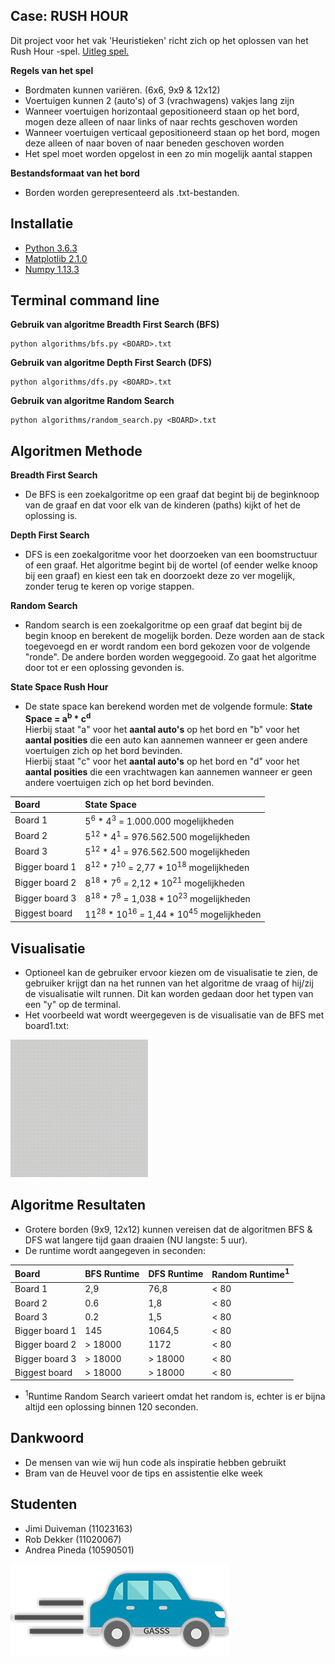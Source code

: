 ## Case: RUSH HOUR

Dit project voor het vak 'Heuristieken' richt zich op het oplossen van het Rush Hour -spel. [Uitleg spel.](https://en.wikipedia.org/wiki/Rush_Hour_(board_game))

**Regels van het spel**

* Bordmaten kunnen variëren. (6x6, 9x9 & 12x12)
* Voertuigen kunnen 2 (auto's) of 3 (vrachwagens) vakjes lang zijn
* Wanneer voertuigen horizontaal gepositioneerd staan op het bord, mogen deze alleen of naar links of naar rechts geschoven worden
* Wanneer voertuigen verticaal gepositioneerd staan op het bord, mogen deze alleen of naar boven of naar beneden geschoven worden
* Het spel moet worden opgelost in een zo min mogelijk aantal stappen

**Bestandsformaat van het bord**

* Borden worden gerepresenteerd als .txt-bestanden.

## Installatie

* [Python 3.6.3](https://www.python.org/downloads/release/python-363/)
* [Matplotlib 2.1.0](https://matplotlib.org/2.1.0/users/installing.html)
* [Numpy 1.13.3](https://pypi.python.org/pypi?:action=files&name=numpy&version=1.13.3)

## Terminal command line

**Gebruik van algoritme Breadth First Search (BFS)**

```
python algorithms/bfs.py <BOARD>.txt
```

**Gebruik van algoritme Depth First Search (DFS)**

```
python algorithms/dfs.py <BOARD>.txt
```
**Gebruik van algoritme Random Search**

```
python algorithms/random_search.py <BOARD>.txt
```

## Algoritmen Methode

**Breadth First Search** 
* De BFS is een zoekalgoritme op een graaf dat begint bij de beginknoop van de graaf en dat voor elk van de kinderen (paths) kijkt of het de oplossing is. 


**Depth First Search**
* DFS is een zoekalgoritme voor het doorzoeken van een boomstructuur of een graaf. Het algoritme begint bij de wortel (of eender welke knoop bij een graaf) en kiest een tak en doorzoekt deze zo ver mogelijk, zonder terug te keren op vorige stappen.

**Random Search**
* Random search is een zoekalgoritme op een graaf dat begint bij de begin knoop en berekent de mogelijk borden. Deze worden aan de stack toegevoegd en er wordt random een bord gekozen voor de volgende "ronde". De andere borden worden weggegooid. Zo gaat het algoritme door tot er een oplossing gevonden is.

**State Space Rush Hour**
* De state space kan berekend worden met de volgende formule:  **State Space = a<sup>b</sup> &ast; c<sup>d</sup> <br>**
Hierbij staat "a" voor het **aantal auto's** op het bord en "b" voor het **aantal posities** die een auto kan aannemen wanneer er geen andere voertuigen zich op het bord bevinden. <br>
Hierbij staat "c" voor het **aantal auto's** op het bord en "d" voor het **aantal posities** die een vrachtwagen kan aannemen wanneer er geen andere voertuigen zich op het bord bevinden.

| Board          | State Space                                                                          | 
|:---------------|:-------------------------------------------------------------------------------------|
| Board 1        | 5<sup>6</sup> &ast; 4<sup>3</sup> = 1.000.000 mogelijkheden                          |
| Board 2        | 5<sup>12</sup> &ast; 4<sup>1</sup> = 976.562.500 mogelijkheden                       |
| Board 3        | 5<sup>12</sup> &ast; 4<sup>1</sup> = 976.562.500 mogelijkheden                       |
| Bigger board 1 | 8<sup>12</sup> &ast; 7<sup>10</sup> = 2,77 &ast; 10<sup>18</sup> mogelijkheden       |
| Bigger board 2 | 8<sup>18</sup> &ast; 7<sup>6</sup> = 2,12 &ast; 10<sup>21</sup> mogelijkheden        |
| Bigger board 3 | 8<sup>18</sup> &ast; 7<sup>8</sup> = 1,038 &ast; 10<sup>23</sup> mogelijkheden       |
| Biggest board  | 11<sup>28</sup> &ast; 10<sup>16</sup> = 1,44 &ast; 10<sup>45</sup> mogelijkheden     |

## Visualisatie
* Optioneel kan de gebruiker ervoor kiezen om de visualisatie te zien, de gebruiker krijgt dan na het runnen van het algoritme de vraag of hij/zij de visualisatie wilt runnen. Dit kan worden gedaan door het typen van een "y" op de terminal.
* Het voorbeeld wat wordt weergegeven is de visualisatie van de BFS met board1.txt:
<img src="https://github.com/jimiduiveman/RushHour/blob/master/doc/bfs_demo.gif" width="220" height="220" />

## Algoritme Resultaten
* Grotere borden (9x9, 12x12) kunnen vereisen dat de algoritmen BFS & DFS wat langere tijd gaan draaien (NU langste: 5 uur).
* De runtime wordt aangegeven in seconden:

| Board          | BFS Runtime | DFS Runtime |  Random Runtime<sup>1</sup>  |
|:---------------|:------------|:------------|:-----------------------------|
| Board 1        | 2,9         | 76,8        | < 80                         |
| Board 2        | 0.6         | 1,8         | < 80                         |
| Board 3        | 0.2         | 1,5         | < 80                         |
| Bigger board 1 | 145         | 1064,5      | < 80                         |
| Bigger board 2 | > 18000     | 1172        | < 80                         |
| Bigger board 3 | > 18000     | > 18000     | < 80                         |
| Biggest board  | > 18000     | > 18000     | < 80                         |

* <sup>1</sup>Runtime Random Search varieert omdat het random is, echter is er bijna altijd een oplossing binnen 120 seconden.
 
## Dankwoord
* De mensen van wie wij hun code als inspiratie hebben gebruikt
* Bram van de Heuvel voor de tips en assistentie elke week 

## Studenten
* Jimi Duiveman (11023163)
* Rob Dekker (11020067)
* Andrea Pineda (10590501)

![Logo GASSS](https://github.com/jimiduiveman/RushHour/blob/master/doc/logo2.png)
